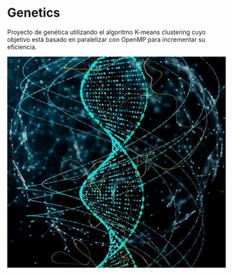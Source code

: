 # Genetics

Proyecto de genética utilizando el algoritmo K-means clustering cuyo objetivo está basado en paralelizar con OpenMP para incrementar su eficiencia.

<p align="center">
  <img alt="Main Menu" src="docs/images/image.jpg" />
</p>
